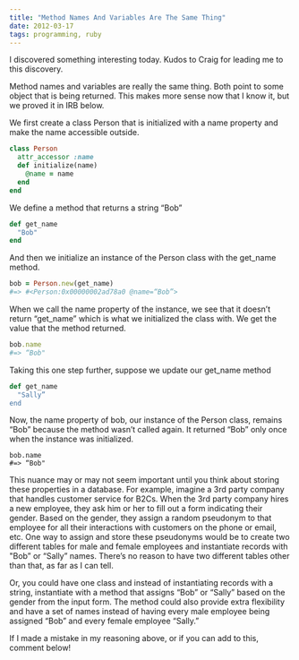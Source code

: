 ```yaml
---
title: "Method Names And Variables Are The Same Thing"
date: 2012-03-17
tags: programming, ruby
---
```


I discovered something interesting today. Kudos to Craig for leading me to this discovery.

Method names and variables are really the same thing. Both point to some object that is being returned. This makes more sense now that I know it, but we proved it in IRB below.

We first create a class Person that is initialized with a name property and make the name accessible outside.

```ruby
class Person
  attr_accessor :name
  def initialize(name)
    @name = name
  end
end
```

We define a method that returns a string “Bob”

```ruby
def get_name
  "Bob"
end
```

And then we initialize an instance of the Person class with the get_name method.

```ruby
bob = Person.new(get_name)
#=> #<Person:0x00000002ad78a0 @name=“Bob”>
```

When we call the name property of the instance, we see that it doesn’t return “get_name” which is what we initialized the class with. We get the value that the method returned.

```ruby
bob.name
#=> “Bob"
```

Taking this one step further, suppose we update our get_name method

```ruby
def get_name
  "Sally”
end
```

Now, the name property of bob, our instance of the Person class, remains “Bob” because the method wasn’t called again. It returned “Bob” only once when the instance was initialized.

```
bob.name
#=> “Bob"
```

This nuance may or may not seem important until you think about storing these properties in a database. For example, imagine a 3rd party company that handles customer service for B2Cs. When the 3rd party company hires a new employee, they ask him or her to fill out a form indicating their gender. Based on the gender, they assign a random pseudonym to that employee for all their interactions with customers on the phone or email, etc. One way to assign and store these pseudonyms would be to create two different tables for male and female employees and instantiate records with "Bob” or “Sally” names. There’s no reason to have two different tables other than that, as far as I can tell.

Or, you could have one class and instead of instantiating records with a string, instantiate with a method that assigns “Bob” or “Sally” based on the gender from the input form. The method could also provide extra flexibility and have a set of names instead of having every male employee being assigned “Bob” and every female employee “Sally.”

If I made a mistake in my reasoning above, or if you can add to this, comment below!
